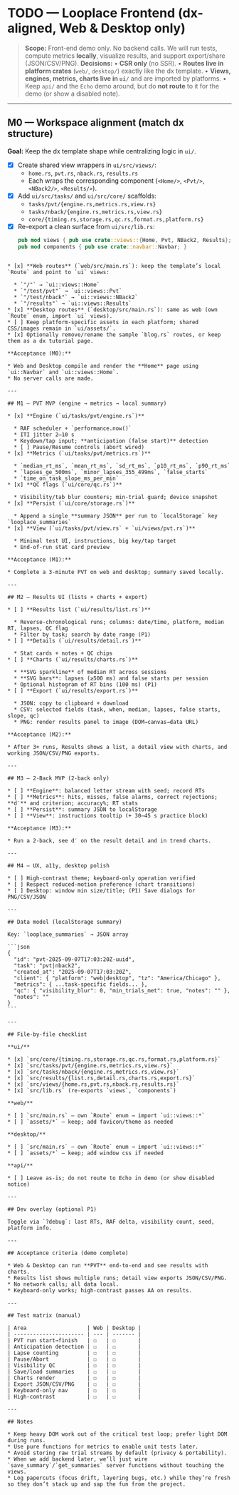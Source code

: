 # TODO — Looplace Frontend (dx-aligned, Web & Desktop only)

> **Scope:** Front-end demo only. No backend calls. We will run tests, compute metrics **locally**, visualize results, and support export/share (JSON/CSV/PNG).
> **Decisions:**
> • **CSR only** (no SSR).
> • **Routes live in platform crates** (`web/`, `desktop/`) exactly like the dx template.
> • **Views, engines, metrics, charts live in `ui/`** and are imported by platforms.
> • Keep `api/` and the `Echo` demo around, but do **not route** to it for the demo (or show a disabled note).

---

## M0 — Workspace alignment (match dx structure)

**Goal:** Keep the dx template shape while centralizing logic in `ui/`.

- [x] Create shared view wrappers in `ui/src/views/`:
  - `home.rs`, `pvt.rs`, `nback.rs`, `results.rs`
  - Each wraps the corresponding component (`<Home/>`, `<Pvt/>`, `<NBack2/>`, `<Results/>`).
- [x] Add `ui/src/tasks/` and `ui/src/core/` scaffolds:
  - `tasks/pvt/{engine.rs,metrics.rs,view.rs}`
  - `tasks/nback/{engine.rs,metrics.rs,view.rs}`
  - `core/{timing.rs,storage.rs,qc.rs,format.rs,platform.rs}`
- [x] Re-export a clean surface from `ui/src/lib.rs`:
  ```rust
  pub mod views { pub use crate::views::{Home, Pvt, NBack2, Results}; }
  pub mod components { pub use crate::navbar::Navbar; }
````

* [x] **Web routes** (`web/src/main.rs`): keep the template’s local `Route` and point to `ui` views:

  * `"/"` → `ui::views::Home`
  * `"/test/pvt"` → `ui::views::Pvt`
  * `"/test/nback"` → `ui::views::NBack2`
  * `"/results"` → `ui::views::Results`
* [x] **Desktop routes** (`desktop/src/main.rs`): same as web (own `Route` enum, import `ui` views).
* [ ] Keep platform-specific assets in each platform; shared CSS/images remain in `ui/assets/`.
* [x] Optionally remove/rename the sample `blog.rs` routes, or keep them as a dx tutorial page.

**Acceptance (M0):**

* Web and Desktop compile and render the **Home** page using `ui::Navbar` and `ui::views::Home`.
* No server calls are made.

---

## M1 — PVT MVP (engine → metrics → local summary)

* [x] **Engine (`ui/tasks/pvt/engine.rs`)**

  * RAF scheduler + `performance.now()`
  * ITI jitter 2–10 s
  * Keydown/tap input; **anticipation (false start)** detection
  * [ ] Pause/Resume controls (abort wired)
* [x] **Metrics (`ui/tasks/pvt/metrics.rs`)**

  * `median_rt_ms`, `mean_rt_ms`, `sd_rt_ms`, `p10_rt_ms`, `p90_rt_ms`
  * `lapses_ge_500ms`, `minor_lapses_355_499ms`, `false_starts`
  * `time_on_task_slope_ms_per_min`
* [x] **QC flags (`ui/core/qc.rs`)**

  * Visibility/tab blur counters; min-trial guard; device snapshot
* [x] **Persist (`ui/core/storage.rs`)**

  * Append a single **summary JSON** per run to `localStorage` key `looplace_summaries`
* [x] **View (`ui/tasks/pvt/view.rs` + `ui/views/pvt.rs`)**

  * Minimal test UI, instructions, big key/tap target
  * End-of-run stat card preview

**Acceptance (M1):**

* Complete a 3-minute PVT on web and desktop; summary saved locally.

---

## M2 — Results UI (lists + charts + export)

* [ ] **Results list (`ui/results/list.rs`)**

  * Reverse-chronological runs; columns: date/time, platform, median RT, lapses, QC flag
  * Filter by task; search by date range (P1)
* [ ] **Details (`ui/results/detail.rs`)**

  * Stat cards + notes + QC chips
* [ ] **Charts (`ui/results/charts.rs`)**

  * **SVG sparkline** of median RT across sessions
  * **SVG bars**: lapses (≥500 ms) and false starts per session
  * Optional histogram of RT bins (100 ms) (P1)
* [ ] **Export (`ui/results/export.rs`)**

  * JSON: copy to clipboard + download
  * CSV: selected fields (task, when, median, lapses, false starts, slope, qc)
  * PNG: render results panel to image (DOM→canvas→data URL)

**Acceptance (M2):**

* After 3+ runs, Results shows a list, a detail view with charts, and working JSON/CSV/PNG exports.

---

## M3 — 2-Back MVP (2-back only)

* [ ] **Engine**: balanced letter stream with seed; record RTs
* [ ] **Metrics**: hits, misses, false alarms, correct rejections; **d′** and criterion; accuracy%; RT stats
* [ ] **Persist**: summary JSON to localStorage
* [ ] **View**: instructions tooltip (+ 30–45 s practice block)

**Acceptance (M3):**

* Run a 2-back, see d′ on the result detail and in trend charts.

---

## M4 — UX, a11y, desktop polish

* [ ] High-contrast theme; keyboard-only operation verified
* [ ] Respect reduced-motion preference (chart transitions)
* [ ] Desktop: window min size/title; (P1) Save dialogs for PNG/CSV/JSON

---

## Data model (localStorage summary)

Key: `looplace_summaries` → JSON array

```json
{
  "id": "pvt-2025-09-07T17:03:20Z-uuid",
  "task": "pvt|nback2",
  "created_at": "2025-09-07T17:03:20Z",
  "client": { "platform": "web|desktop", "tz": "America/Chicago" },
  "metrics": { ...task-specific fields... },
  "qc": { "visibility_blur": 0, "min_trials_met": true, "notes": "" },
  "notes": ""
}
```

---

## File-by-file checklist

**ui/**

* [x] `src/core/{timing.rs,storage.rs,qc.rs,format.rs,platform.rs}`
* [x] `src/tasks/pvt/{engine.rs,metrics.rs,view.rs}`
* [x] `src/tasks/nback/{engine.rs,metrics.rs,view.rs}`
* [x] `src/results/{list.rs,detail.rs,charts.rs,export.rs}`
* [x] `src/views/{home.rs,pvt.rs,nback.rs,results.rs}`
* [x] `src/lib.rs` (re-exports `views`, `components`)

**web/**

* [ ] `src/main.rs` — own `Route` enum → import `ui::views::*`
* [ ] `assets/*` — keep; add favicon/theme as needed

**desktop/**

* [ ] `src/main.rs` — own `Route` enum → import `ui::views::*`
* [ ] `assets/*` — keep; add window css if needed

**api/**

* [ ] Leave as-is; do not route to Echo in demo (or show disabled notice)

---

## Dev overlay (optional P1)

Toggle via `?debug`: last RTs, RAF delta, visibility count, seed, platform info.

---

## Acceptance criteria (demo complete)

* Web & Desktop can run **PVT** end-to-end and see results with charts.
* Results list shows multiple runs; detail view exports JSON/CSV/PNG.
* No network calls; all data local.
* Keyboard-only works; high-contrast passes AA on results.

---

## Test matrix (manual)

| Area                   | Web | Desktop |
| ---------------------- | --- | ------- |
| PVT run start→finish   | ☐   | ☐       |
| Anticipation detection | ☐   | ☐       |
| Lapse counting         | ☐   | ☐       |
| Pause/Abort            | ☐   | ☐       |
| Visibility QC          | ☐   | ☐       |
| Save/load summaries    | ☐   | ☐       |
| Charts render          | ☐   | ☐       |
| Export JSON/CSV/PNG    | ☐   | ☐       |
| Keyboard-only nav      | ☐   | ☐       |
| High-contrast          | ☐   | ☐       |

---

## Notes

* Keep heavy DOM work out of the critical test loop; prefer light DOM during runs.
* Use pure functions for metrics to enable unit tests later.
* Avoid storing raw trial streams by default (privacy & portability).
* When we add backend later, we’ll just wire `save_summary`/`get_summaries` server functions without touching the views.
* Log papercuts (focus drift, layering bugs, etc.) while they’re fresh so they don’t stack up and sap the fun from the project.
